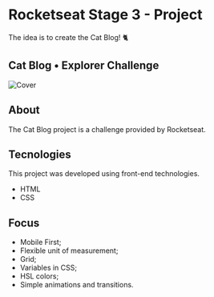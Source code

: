 # Rocketseat Stage 3 - Project
The idea is to create the Cat Blog! 🐈
## Cat Blog • Explorer Challenge
![Cover](https://github.com/gustavonunesbispo/catblog-project/assets/151034795/697229c0-5981-492a-9f9a-936663db6b0d)
## About
The Cat Blog project is a challenge provided by Rocketseat.
## Tecnologies
This project was developed using front-end technologies.
- HTML
- CSS
## Focus
- Mobile First;
- Flexible unit of measurement;
- Grid;
- Variables in CSS;
- HSL colors;
- Simple animations and transitions.
